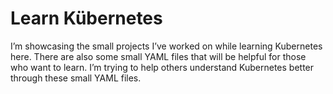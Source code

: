 # Learn Kübernetes 
I’m showcasing the small projects I’ve worked on while learning Kubernetes here. There are also some small YAML files that will be helpful for those who want to learn. 
I’m trying to help others understand Kubernetes better through these small YAML files.
